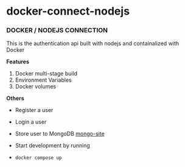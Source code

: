 # docker-connect-nodejs
### DOCKER / NODEJS CONNECTION

This is the authentication api built with nodejs and containalized with Docker

**Features**

1. Docker multi-stage build
2. Environment Variables
3. Docker volumes

**Others**

- Register a user
- Login a user
- Store user to MongoDB [mongo-site](https://www.bing.com/ck/a?!&&p=9448c45cc9ea0d7cJmltdHM9MTY4OTI5MjgwMCZpZ3VpZD0zYmRhYTE3NS1lZTJjLTY1NzUtMzQ1Ni1iMjM4ZWYzZTY0NWImaW5zaWQ9NTE5OA&ptn=3&hsh=3&fclid=3bdaa175-ee2c-6575-3456-b238ef3e645b&psq=mongodb&u=a1aHR0cHM6Ly93d3cubW9uZ29kYi5jb20v&ntb=1)

- Start development by running
- ```javascript
  docker compose up

